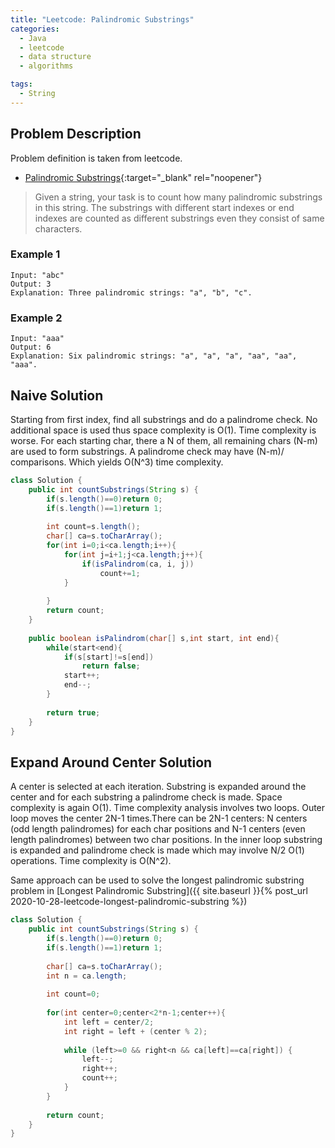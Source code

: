 ```yaml
---
title: "Leetcode: Palindromic Substrings"
categories:
  - Java
  - leetcode
  - data structure
  - algorithms

tags:
  - String
---
```


## Problem Description

Problem definition is taken from leetcode. 
- [Palindromic Substrings](https://leetcode.com/problems/palindromic-substrings/ "Go to leetcode"){:target="_blank" rel="noopener"}

> Given a string, your task is to count how many palindromic substrings in this string.
> The substrings with different start indexes or end indexes are counted as different substrings even they consist of same characters.

### Example 1 
```
Input: "abc"
Output: 3
Explanation: Three palindromic strings: "a", "b", "c".
```

### Example 2
```
Input: "aaa"
Output: 6
Explanation: Six palindromic strings: "a", "a", "a", "aa", "aa", "aaa".
```

## Naive Solution

Starting from first index, find all substrings and do a palindrome check. 
No additional space is used thus space complexity is O(1). Time complexity is worse. For each starting char, there a N of them, all remaining chars (N-m) are used to form substrings. A palindrome check may have (N-m)/ comparisons. Which yields O(N^3) time complexity.    

```java
class Solution {
    public int countSubstrings(String s) {
        if(s.length()==0)return 0;
        if(s.length()==1)return 1;
        
        int count=s.length();
        char[] ca=s.toCharArray();
        for(int i=0;i<ca.length;i++){
            for(int j=i+1;j<ca.length;j++){
                if(isPalindrom(ca, i, j))
                    count+=1;    
            }
            
        }
        return count;
    }
    
    public boolean isPalindrom(char[] s,int start, int end){
        while(start<end){
            if(s[start]!=s[end])
                return false;
            start++;
            end--;
        }
        
        return true;
    }
}
```

## Expand Around Center Solution

A center is selected at each iteration. Substring is expanded around the center and for each substring a palindrome check is made.
Space complexity is again O(1). Time complexity analysis involves two loops. Outer loop moves the center 2N-1 times.There can be 2N-1 centers: N centers (odd length palindromes) for each char positions and N-1 centers (even length palindromes) between two char positions. In the inner loop substring is expanded and palindrome check is made which may involve N/2 O(1) operations. Time complexity is O(N^2).   

Same approach can be used to solve the longest palindromic substring problem in [Longest Palindromic Substring]({{ site.baseurl }}{% post_url 2020-10-28-leetcode-longest-palindromic-substring %})
```java
class Solution {
    public int countSubstrings(String s) {
        if(s.length()==0)return 0;
        if(s.length()==1)return 1;
        
        char[] ca=s.toCharArray();
        int n = ca.length;
        
        int count=0;
        
        for(int center=0;center<2*n-1;center++){
            int left = center/2;
            int right = left + (center % 2);
            
            while (left>=0 && right<n && ca[left]==ca[right]) {
                left--;
                right++;
                count++;
            }
        }
        
        return count;
    }
}
```